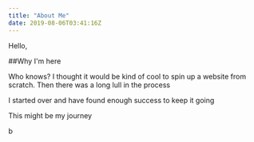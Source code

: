 ```yaml
---
title: "About Me"
date: 2019-08-06T03:41:16Z
---
```


Hello,

##Why I'm here

Who knows? I thought it would be kind of cool to spin up a website from scratch. Then there was a long lull in the process

I started over and have found enough success to keep it going

This might be my journey

b
